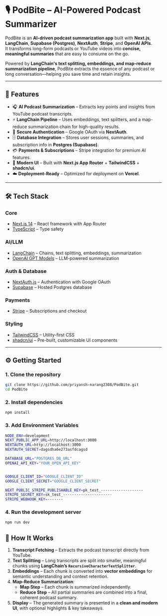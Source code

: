 # 🎙️ PodBite – AI-Powered Podcast Summarizer  

PodBite is an **AI-driven podcast summarization app** built with **Next.js**, **LangChain**, **Supabase (Postgres)**, **NextAuth**, **Stripe**, and **OpenAI APIs**.  
It transforms long-form podcasts or YouTube videos into **concise, meaningful summaries** that are easy to consume on the go.  

Powered by **LangChain's text splitting, embeddings, and map-reduce summarization pipeline**, PodBite extracts the essence of any podcast or long conversation—helping you save time and retain insights.  

---

## 🚀 Features  

- 🎧 **AI Podcast Summarization** – Extracts key points and insights from YouTube podcast transcripts.  
- ⚡ **LangChain Pipeline** – Uses embeddings, text splitters, and a map-reduce summarization chain for high-quality results.  
- 🔑 **Secure Authentication** – Google OAuth via **NextAuth**.  
- 🗄️ **Database Integration** – Stores user sessions, summaries, and subscription info in **Postgres (Supabase)**.  
- 💳 **Payments & Subscriptions** – Stripe integration for premium AI features.  
- 🎨 **Modern UI** – Built with **Next.js App Router** + **TailwindCSS** + **shadcn/ui**.  
- ☁️ **Deployment-Ready** – Optimized for deployment on **Vercel**.  

---

## 🛠️ Tech Stack  

### **Core**  
- [Next.js 14](https://nextjs.org/) – React framework with App Router  
- [TypeScript](https://www.typescriptlang.org/) – Type safety  

### **AI/LLM**  
- [LangChain](https://docs.langchain.com/) – Chains, text splitting, embeddings, summarization  
- [OpenAI GPT Models](https://platform.openai.com/) – LLM-powered summarization  

### **Auth & Database**  
- [NextAuth.js](https://next-auth.js.org/) – Authentication with Google OAuth  
- [Supabase](https://supabase.com/) – Hosted Postgres database  

### **Payments**  
- [Stripe](https://stripe.com/) – Subscriptions and checkout  

### **Styling**  
- [TailwindCSS](https://tailwindcss.com/) – Utility-first CSS  
- [shadcn/ui](https://ui.shadcn.com/) – Pre-built, customizable UI components  

---

## ⚙️ Getting Started  

### 1. Clone the repository  
```bash
git clone https://github.com/priyansh-narang2308/PodBite.git
cd PodBite
```

### 2. Install dependencies
```bash
npm install
```

### 3. Add Environment Variables
```bash
NODE_ENV=development
NEXT_PUBLIC_APP_URL=http://localhost:3000
NEXTAUTH_URL=http://localhost:3000
NEXTAUTH_SECRET=dagsdha6e273asfdcagsd

DATABASE_URL="POSTGRES_DB_URL"
OPENAI_API_KEY="YOUR_OPEN_API_KEY"


GOOGLE_CLIENT_ID="GOOGLE_CLIENT_ID"
GOOGLE_CLIENT_SECRET="GOOGLE_CLIENT_SECRET"

NEXT_PUBLIC_STRIPE_PUBLISHABLE_KEY=pk_test_-------------------
STRIPE_SECRET_KEY=sk_test_----------------------
STRIPE_WEBHOOK_KEY=-------
```

### 4. Run the development server
```bash
npm run dev
```

## 🧠 How It Works  

1. **Transcript Fetching** – Extracts the podcast transcript directly from YouTube.  
2. **Text Splitting** – Long transcripts are split into smaller, meaningful chunks using **LangChain’s `RecursiveCharacterTextSplitter`**.  
3. **Embeddings** – Each chunk is converted into **vector embeddings** for semantic understanding and context retention.  
4. **Map-Reduce Summarization**:  
   - **Map Step** – Each chunk is summarized independently.  
   - **Reduce Step** – All partial summaries are combined into a final, coherent podcast summary.  
5. **Display** – The generated summary is presented in a **clean and modern UI**, with optional highlights & key takeaways.  


